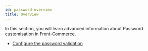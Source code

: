 ```yaml
---
id: password-overview
title: Overview
---
```


In this section, you will learn advanced information about Password customisation in Front-Commerce.

* [Configure the password validation](./configure-password.html)
